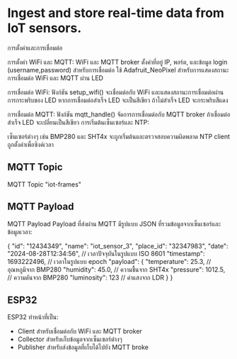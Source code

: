 # Ingest and store real-time data from IoT sensors.

การตั้งค่าและการเชื่อมต่อ

การตั้งค่า WiFi และ MQTT:
WiFi และ MQTT broker ตั้งค่าที่อยู่ IP, พอร์ต, และข้อมูล login (username,password) สำหรับการเชื่อมต่อ
ใช้ Adafruit_NeoPixel สำหรับการแสดงสถานะการเชื่อมต่อ WiFi และ MQTT ผ่าน LED

การเชื่อมต่อ WiFi:
ฟังก์ชัน setup_wifi() จะเชื่อมต่อกับ WiFi และแสดงสถานะการเชื่อมต่อผ่านการกระพริบของ LED
หากการเชื่อมต่อสำเร็จ LED จะเป็นสีเขียว ถ้าไม่สำเร็จ LED จะกระพริบสีแดง

การเชื่อมต่อ MQTT:
ฟังก์ชัน mqtt_handle() จัดการการเชื่อมต่อกับ MQTT broker
ถ้าเชื่อมต่อสำเร็จ LED จะเปลี่ยนเป็นสีเขียว
การเริ่มต้นเซ็นเซอร์และ NTP:

เซ็นเซอร์ต่างๆ เช่น BMP280 และ SHT4x จะถูกเริ่มต้นและตรวจสอบความผิดพลาด
NTP client ถูกตั้งค่าเพื่อซิงค์เวลา

## MQTT Topic

MQTT Topic "iot-frames"

## MQTT Payload

MQTT Payload
Payload ที่ส่งผ่าน MQTT มีรูปแบบ JSON ที่รวมข้อมูลจากเซ็นเซอร์และข้อมูลเวลา:

{
  "id": "12434349",
  "name": "iot_sensor_3",
  "place_id": "32347983",
  "date": "2024-08-28T12:34:56",  // เวลาปัจจุบันในรูปแบบ ISO 8601
  "timestamp": 1693222496,         // เวลาในรูปแบบ epoch
  "payload": {
    "temperature": 25.3,           // อุณหภูมิจาก BMP280
    "humidity": 45.0,              // ความชื้นจาก SHT4x
    "pressure": 1012.5,            // ความดันจาก BMP280
    "luminosity": 123              // ค่าแสงจาก LDR
  }
}


## ESP32

ESP32 ทำหน้าที่เป็น:

- Client สำหรับเชื่อมต่อกับ WiFi และ MQTT broker
- Collector สำหรับเก็บข้อมูลจากเซ็นเซอร์ต่างๆ
- Publisher สำหรับส่งข้อมูลที่เก็บได้ไปยัง MQTT broke

